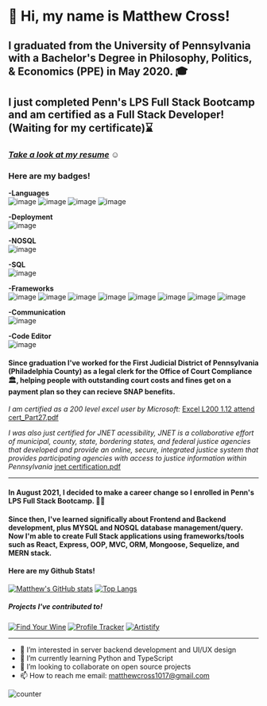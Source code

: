 <p align="center"> <h1>👋 Hi, my name is Matthew Cross!</h1> </p>

## I graduated from the University of Pennsylvania with a Bachelor's Degree in Philosophy, Politics, & Economics (PPE) in May 2020. 🎓

## I just completed Penn's LPS Full Stack Bootcamp and am certified as a Full Stack Developer! (Waiting for my certificate)⌛

### [*Take a look at my resume*](https://docs.google.com/document/d/1HOzr1bBkC3nN_z0Mglpie7cdjutdz_zH22lqIPRAX7c/edit?usp=sharing) ☺

### Here are my badges!

**-Languages**  
![image](https://img.shields.io/badge/CSS3-1572B6?style=for-the-badge&logo=css3&logoColor=white)
![image](https://img.shields.io/badge/HTML5-E34F26?style=for-the-badge&logo=html5&logoColor=white)
![image](https://img.shields.io/badge/JavaScript-323330?style=for-the-badge&logo=javascript&logoColor=F7DF1E)
![image](https://img.shields.io/badge/json-5E5C5C?style=for-the-badge&logo=json&logoColor=white)  

**-Deployment**  
![image](https://img.shields.io/badge/Heroku-430098?style=for-the-badge&logo=heroku&logoColor=white)  

**-NOSQL**  
![image](https://img.shields.io/badge/MongoDB-4EA94B?style=for-the-badge&logo=mongodb&logoColor=white)  

**-SQL**  
![image](https://img.shields.io/badge/MySQL-005C84?style=for-the-badge&logo=mysql&logoColor=white)  

**-Frameworks**  
![image](https://img.shields.io/badge/Apollo%20GraphQL-311C87?&style=for-the-badge&logo=Apollo%20GraphQL&logoColor=white)
![image](https://img.shields.io/badge/Bootstrap-563D7C?style=for-the-badge&logo=bootstrap&logoColor=white)
![image](https://img.shields.io/badge/Tailwind_CSS-38B2AC?style=for-the-badge&logo=tailwind-css&logoColor=white)
![image](https://img.shields.io/badge/Express.js-000000?style=for-the-badge&logo=express&logoColor=white)
![image](https://img.shields.io/badge/Jest-C21325?style=for-the-badge&logo=jest&logoColor=white)
![image](https://img.shields.io/badge/npm-CB3837?style=for-the-badge&logo=npm&logoColor=white)
![image](https://img.shields.io/badge/React-20232A?style=for-the-badge&logo=react&logoColor=61DAFB)
![image](https://img.shields.io/badge/Redux-593D88?style=for-the-badge&logo=redux&logoColor=white)  

 **-Communication**  
![image](https://img.shields.io/badge/Slack-4A154B?style=for-the-badge&logo=slack&logoColor=white)  

 **-Code Editor**  
![image](https://img.shields.io/badge/Visual_Studio_Code-0078D4?style=for-the-badge&logo=visual%20studio%20code&logoColor=white)  

#### Since graduation I've worked for the First Judicial District of Pennsylvania (Philadelphia County) as a legal clerk for the Office of Court Compliance 🏛️, helping people with outstanding court costs and fines get on a payment plan so they can recieve SNAP benefits. 

*I am certified as a 200 level excel user by Microsoft:* 
[Excel L200 1.12 attend cert_Part27.pdf](https://github.com/matt-cross23/matt-cross23/files/8004163/Excel.L200.1.12.attend.cert_Part27.pdf)

*I was also just certified for JNET acessibility, JNET is a collaborative effort of municipal, county, state, bordering states, and federal justice agencies that developed and provide an online, secure, integrated justice system that provides participating agencies with access to justice information within Pennsylvania*
[jnet certification.pdf](https://github.com/matt-cross23/matt-cross23/files/8090457/jnet.overview.pdf)

---

#### In August 2021, I decided to make a career change so I enrolled in Penn's LPS Full Stack Bootcamp. 👨‍💻

#### Since then, I've learned significally about Frontend and Backend development, plus MYSQL and NOSQL database management/query. Now I'm able to create Full Stack applications using frameworks/tools such as React, Express, OOP, MVC, ORM, Mongoose, Sequelize, and MERN stack.   

#### Here are my Github Stats!
 
[![Matthew's GitHub stats](https://github-readme-stats.vercel.app/api?username=matt-cross23&theme=tokyonight&show_icons=true)](https://github.com/matt-cross23/github-readme-stats)
[![Top Langs](https://github-readme-stats.vercel.app/api/top-langs/?username=matt-cross23&hide=html&theme=tokyonight)](https://github.com/matt-cross23/github-readme-stats)

##### Projects I've contributed to!

[![Find Your Wine](https://github-readme-stats.vercel.app/api/pin/?username=matt-cross23&repo=Find-Your-Wine&theme=dark)](https://github.com/matt-cross23/Find-Your-Wine)
[![Profile Tracker](https://github-readme-stats.vercel.app/api/pin/?username=zaydnubani&repo=Penn-Collab-Project-1&theme=dark)](https://github.com/zaydnubani/Penn-Collab-Project-1)
[![Artistify](https://github-readme-stats.vercel.app/api/pin/?username=mikepizzica&repo=artistify&theme=dark)](https://github.com/mikepizzica/artistify)

---

- 👀 I’m interested in server backend development and UI/UX design
- 🌱 I’m currently learning Python and TypeScript
- 💞️ I’m looking to collaborate on open source projects
- 📫 How to reach me email: matthewcross1017@gmail.com 

![counter](https://enyvrulwi7s4ubg.m.pipedream.net)


